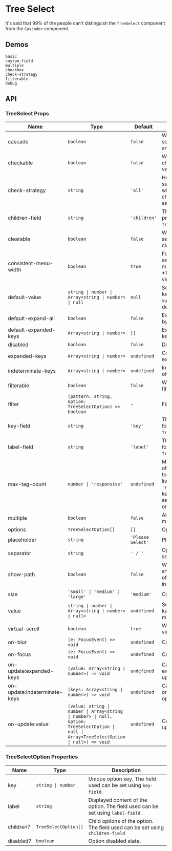 # Tree Select

It's said that 99% of the people can't distinguish the `TreeSelect` component from the `Cascader` component.

## Demos

```demo
basic
custom-field
multiple
checkbox
check-strategy
filterable
debug
```

## API

### TreeSelect Props

| Name | Type | Default | Description |
| --- | --- | --- | --- |
| cascade | `boolean` | `false` | Whether to link the selection of parent and child nodes. |
| checkable | `boolean` | `false` | Whether to use a checkbox to select values. |
| check-strategy | `string` | `'all'` | How to display selected nodes when parents and children are selected. |
| children-field | `string` | `'children'` | The children property to use for `TreeSelectOption`'s. |
| clearable | `boolean` | `false` | Whether the selection is clearable. |
| consistent-menu-width | `boolean` | `true` | Force the widths of selection input and menu to be equal. *This will disable virtual scrolling. |
| default-value | `string \| number \| Array<string \| number> \| null` | `null` | Selected key (or keys when `multiple`) by default. |
| default-expand-all | `boolean` | `false` | Expand all nodes by default. |
| default-expanded-keys | `Array<string \| number>` | `[]` | Expand specific keys by default. |
| disabled | `boolean` | `false` | Disabled state. |
| expanded-keys | `Array<string \| number>` | `undefined` | Collection of expanded keys. |
| indeterminate-keys | `Array<string \| number>` | `undefined` | Indeterminate keys of the tree. |
| filterable | `boolean` | `false` | Whether to show a filter. |
| filter | `(pattern: string, option: TreeSelectOption) => boolean` | - | Filter function. |
| key-field | `string` | `'key'` | The key field used for `TreeSelectOption`. |
| label-field | `string` | `'label'` | The label field used for `TreeSelectOption`. |
| max-tag-count | `number \| 'responsive'` | `undefined` | Maximum number of selected options to show before the list is truncated. `'responsive'` will keep all of the selected options in one row. |
| multiple | `boolean` | `false` | Allow selecting multiple options. |
| options | `TreeSelectOption[]` | `[]` | Options. |
| placeholder | `string` | `'Please Select'` | Placeholder. |
| separator | `string` | `' / '` | Option value separator. |
| show-path | `boolean` | `false` | Whether to also show the hierarchy of selected nodes in the label. |
| size | `'small' \| 'medium' \| 'large'` | `'medium'` | Component size. |
| value | `string \| number \| Array<string \| number> \| null>` | `undefined` | Selected key (or keys when multiple). |
| virtual-scroll | `boolean` | `true` | Whether to enable virtual scrolling. |
| on-blur | `(e: FocusEvent) => void` | `undefined` | Callback on blur. |
| on-focus | `(e: FocusEvent) => void` | `undefined` | Callback on focus. |
| on-update:expanded-keys | `(value: Array<string \| number>) => void` | `undefined` | Callback on expanded keys updated. |
| on-update:indeterminate-keys | `(keys: Array<string \| number>) => void` | `undefined` | Callback function on indeterminate options changing. |
| on-update:value | `(value: string \| number \| Array<string \| number> \| null, option: TreeSelectOption \| null \| Array<TreeSelectOption \| null>) => void` | `undefined` | Callback on value updated. |

### TreeSelectOption Properties

| Name      | Type                 | Description                                                                     |
| --------- | -------------------- | ------------------------------------------------------------------------------- |
| key       | `string \| number`   | Unique option key. The field used can be set using `key-field`.                 |
| label     | `string`             | Displayed content of the option. The field used can be set using `label-field`. |
| children? | `TreeSelectOption[]` | Child options of the option. The field used can be set using `children-field`   |
| disabled? | `boolean`            | Option disabled state.                                                          |
